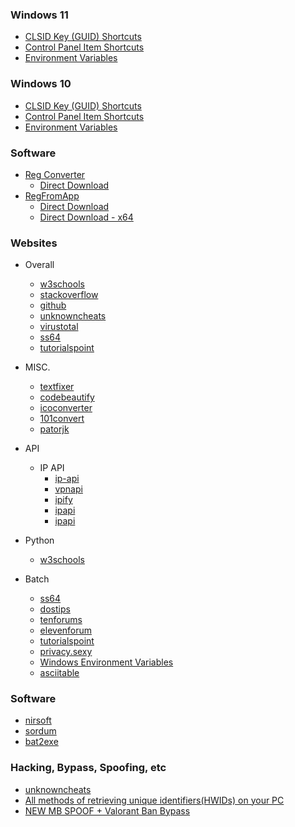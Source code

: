 ### Windows 11
- [CLSID Key (GUID) Shortcuts](https://www.elevenforum.com/t/list-of-windows-11-clsid-key-guid-shortcuts.1075/)
- [Control Panel Item Shortcuts](https://www.elevenforum.com/t/create-shortcuts-to-open-control-panel-items-in-windows-11.528/)
- [Environment Variables](https://www.elevenforum.com/t/complete-list-of-environment-variables-in-windows-11.11212/)

### Windows 10
- [CLSID Key (GUID) Shortcuts](https://www.tenforums.com/tutorials/3123-clsid-key-guid-shortcuts-list-windows-10-a.html)
- [Control Panel Item Shortcuts](https://www.tenforums.com/tutorials/86339-list-commands-open-control-panel-items-windows-10-a.html)
- [Environment Variables](https://www.tenforums.com/tutorials/3234-environment-variables-windows-10-a.html)

### Software
- [Reg Converter](https://www.sordum.org/8478/reg-converter-v1-2/)
  - [Direct Download](https://www.sordum.org/files/downloads.php?reg-converter)
- [RegFromApp](https://www.nirsoft.net/utils/reg_file_from_application.html)
  - [Direct Download](https://www.nirsoft.net/utils/regfromapp.zip)
  - [Direct Download - x64](https://www.nirsoft.net/utils/regfromapp-x64.zip)


### Websites
- Overall
  - [w3schools](https://www.w3schools.com/)
  - [stackoverflow](https://stackoverflow.com/)
  - [github](https://github.com/)
  - [unknowncheats](https://www.unknowncheats.me/)
  - [virustotal](https://www.virustotal.com/gui/home/upload)
  - [ss64](https://ss64.com/)
  - [tutorialspoint](https://www.tutorialspoint.com/codingground.htm)

- MISC.
  - [textfixer](https://www.textfixer.com/)
  - [codebeautify](https://codebeautify.org/)
  - [icoconverter](https://www.icoconverter.com/)
  - [101convert](https://www.101convert.com/)
  - [patorjk](https://patorjk.com/software/taag/)

- API
  - IP API
    - [ip-api](https://ip-api.com/)
    - [vpnapi](https://vpnapi.io/)
    - [ipify](https://www.ipify.org/)
    - [ipapi](https://ipapi.co/)
    - [ipapi](https://ipapi.com/)

- Python
  - [w3schools](https://www.w3schools.com/python/)

- Batch
  - [ss64](https://ss64.com/nt/)
  - [dostips](https://www.dostips.com/)
  - [tenforums](https://www.tenforums.com/)
  - [elevenforum](https://www.elevenforum.com/)
  - [tutorialspoint](https://www.tutorialspoint.com/batch_script/index.htm)
  - [privacy.sexy](https://privacy.sexy/)
  - [Windows Environment Variables](https://ss64.com/nt/syntax-variables.html)
  - [asciitable](https://www.asciitable.com/)

### Software
- [nirsoft](https://www.nirsoft.net/programmer_tools.html)
- [sordum](https://www.sordum.org/)
- [bat2exe](https://www.bat2exe.net/)

### Hacking, Bypass, Spoofing, etc
- [unknowncheats](https://www.unknowncheats.me/)
- [All methods of retrieving unique identifiers(HWIDs) on your PC](https://www.unknowncheats.me/forum/anti-cheat-bypass/333662-methods-retrieving-unique-identifiers-hwids-pc.html)
- [NEW MB SPOOF + Valorant Ban Bypass](https://www.unknowncheats.me/forum/valorant/478488-mb-spoof-valorant-ban-bypass.html)
